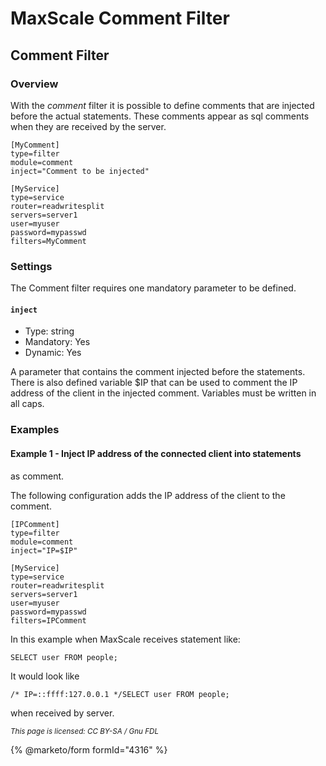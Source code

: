 # MaxScale Comment Filter

## Comment Filter

### Overview

With the _comment_ filter it is possible to define comments that are
injected before the actual statements. These comments appear as sql
comments when they are received by the server.

```
[MyComment]
type=filter
module=comment
inject="Comment to be injected"

[MyService]
type=service
router=readwritesplit
servers=server1
user=myuser
password=mypasswd
filters=MyComment
```

### Settings

The Comment filter requires one mandatory parameter to be defined.

#### `inject`

* Type: string
* Mandatory: Yes
* Dynamic: Yes

A parameter that contains the comment injected before the statements.
There is also defined variable $IP that can be used to comment the
IP address of the client in the injected comment.
Variables must be written in all caps.

### Examples

#### Example 1 - Inject IP address of the connected client into statements

as comment.

The following configuration adds the IP address of the client to the comment.

```
[IPComment]
type=filter
module=comment
inject="IP=$IP"

[MyService]
type=service
router=readwritesplit
servers=server1
user=myuser
password=mypasswd
filters=IPComment
```

In this example when MaxScale receives statement like:

```
SELECT user FROM people;
```

It would look like

```
/* IP=::ffff:127.0.0.1 */SELECT user FROM people;
```

when received by server.

<sub>_This page is licensed: CC BY-SA / Gnu FDL_</sub>

{% @marketo/form formId="4316" %}
